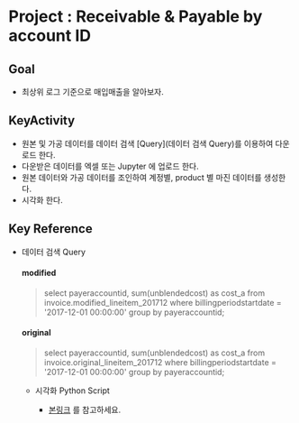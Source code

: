 # Project : Receivable & Payable by account ID 

## Goal
  - 최상위 로그 기준으로 매입매출을 알아보자.

## KeyActivity
  - 원본 및 가공 데이터를 데이터 검색 [Query](데이터 검색 Query)를 이용하여 다운로드 한다.
  - 다운받은 데이터를 엑셀 또는 Jupyter 에 업로드 한다.
  - 원본 데이터와 가공 데이터를 조인하여 계정별, product 별 마진 데이터를 생성한다.
  - 시각화 한다.

## Key Reference
- 데이터 검색 Query

  #### modified

  > select payeraccountid,
  > sum(unblendedcost) as cost_a
  > from invoice.modified_lineitem_201712 
  > where billingperiodstartdate = '2017-12-01 00:00:00'
  > group by payeraccountid;

  #### original
  > select payeraccountid,
  > sum(unblendedcost) as cost_a
  > from invoice.original_lineitem_201712 
  > where billingperiodstartdate = '2017-12-01 00:00:00'
  > group by payeraccountid;


  - 시각화 Python Script

     - [본링크](http://localhost:8889/notebooks/about_python/Data%20Gathering/net%20amounts%20by%20accountID.ipynb) 를 참고하세요.


